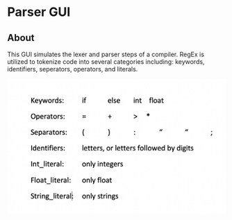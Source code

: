 # Parser GUI

## About

This GUI simulates the lexer and parser steps of a compiler. RegEx is utilized to tokenize code into several categories including: keywords, identifiers, seperators, operators, and literals.

![Tokens](https://github.com/rpaleno/ParserGUI/blob/main/ReadMe_Assets/Screen%20Shot%202021-01-19%20at%206.20.36%20PM.png)
